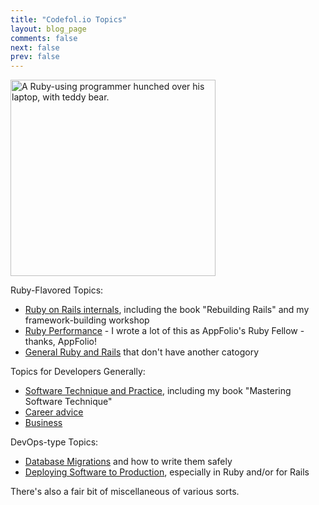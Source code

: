 ```yaml
---
title: "Codefol.io Topics"
layout: blog_page
comments: false
next: false
prev: false
---
```


<img src="/images/ruby fellow.png" class="pull-right" width="328" height="314" alt="A Ruby-using programmer hunched over his laptop, with teddy bear."> </img>

Ruby-Flavored Topics:

* [Ruby on Rails internals](/topics/rails), including the book "Rebuilding Rails" and my framework-building workshop
* [Ruby Performance](/topics/performance) - I wrote a lot of this as AppFolio's Ruby Fellow - thanks, AppFolio!
* [General Ruby and Rails](/topics/ruby_general) that don't have another catogory

Topics for Developers Generally:

* [Software Technique and Practice](/topics/technique), including my book "Mastering Software Technique"
* [Career advice](/topics/career)
* [Business](/topics/business)

DevOps-type Topics:

* [Database Migrations](/topics/migrations) and how to write them safely
* [Deploying Software to Production](/topics/deployment), especially in Ruby and/or for Rails

There's also a fair bit of miscellaneous of various sorts.
